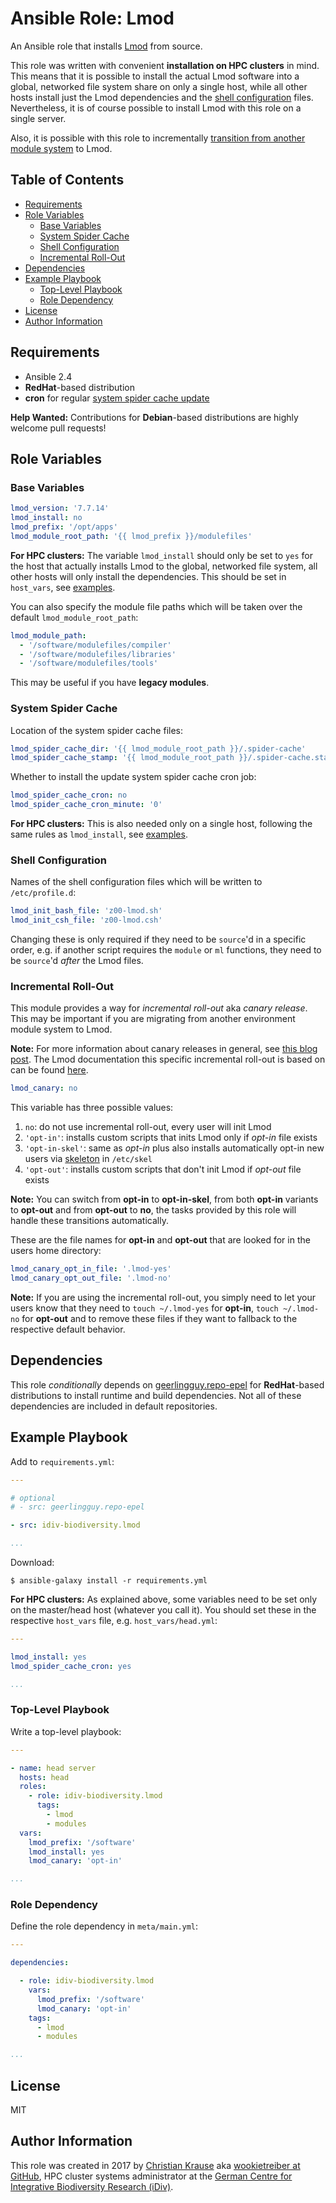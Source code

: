Ansible Role: Lmod
==================

An Ansible role that installs [Lmod][] from source.

This role was written with convenient **installation on HPC clusters** in mind.
This means that it is possible to install the actual Lmod software into a
global, networked file system share on only a single host, while all other
hosts install just the Lmod dependencies and the [shell
configuration](#shell-configuration) files. Nevertheless, it is of course
possible to install Lmod with this role on a single server.

Also, it is possible with this role to incrementally [transition from another
module system](#incremental-roll-out) to Lmod.

Table of Contents
-----------------

<!-- toc -->

- [Requirements](#requirements)
- [Role Variables](#role-variables)
  * [Base Variables](#base-variables)
  * [System Spider Cache](#system-spider-cache)
  * [Shell Configuration](#shell-configuration)
  * [Incremental Roll-Out](#incremental-roll-out)
- [Dependencies](#dependencies)
- [Example Playbook](#example-playbook)
  * [Top-Level Playbook](#top-level-playbook)
  * [Role Dependency](#role-dependency)
- [License](#license)
- [Author Information](#author-information)

<!-- tocstop -->

Requirements
------------

- Ansible 2.4
- **RedHat**-based distribution
- **cron** for regular [system spider cache update](#system-spider-cache)

**Help Wanted:** Contributions for **Debian**-based distributions are highly
welcome pull requests!

Role Variables
--------------

### Base Variables

```yml
lmod_version: '7.7.14'
lmod_install: no
lmod_prefix: '/opt/apps'
lmod_module_root_path: '{{ lmod_prefix }}/modulefiles'
```

**For HPC clusters:** The variable `lmod_install` should only be set to `yes`
for the host that actually installs Lmod to the global, networked file system,
all other hosts will only install the dependencies. This should be set in
`host_vars`, see [examples](#example-playbook).

You can also specify the module file paths which will be taken over the default
`lmod_module_root_path`:

```yml
lmod_module_path:
  - '/software/modulefiles/compiler'
  - '/software/modulefiles/libraries'
  - '/software/modulefiles/tools'
```

This may be useful if you have **legacy modules**.

### System Spider Cache

Location of the system spider cache files:

```yml
lmod_spider_cache_dir: '{{ lmod_module_root_path }}/.spider-cache'
lmod_spider_cache_stamp: '{{ lmod_module_root_path }}/.spider-cache.stamp'
```

Whether to install the update system spider cache cron job:

```yml
lmod_spider_cache_cron: no
lmod_spider_cache_cron_minute: '0'
```

**For HPC clusters:** This is also needed only on a single host, following the
same rules as `lmod_install`, see [examples](#example-playbook).

### Shell Configuration

Names of the shell configuration files which will be written to
`/etc/profile.d`:

```yml
lmod_init_bash_file: 'z00-lmod.sh'
lmod_init_csh_file: 'z00-lmod.csh'
```

Changing these is only required if they need to be `source`'d in a specific
order, e.g. if another script requires the `module` or `ml` functions, they
need to be `source`'d *after* the Lmod files.

### Incremental Roll-Out

This module provides a way for *incremental roll-out* aka *canary release*.
This may be important if you are migrating from another environment module
system to Lmod.

**Note:** For more information about canary releases in general, see [this blog
post][canary]. The Lmod documentation this specific incremental roll-out is
based on can be found [here][lmod-canary].

```yml
lmod_canary: no
```

This variable has three possible values:

1.  `no`: do not use incremental roll-out, every user will init Lmod
1.  `'opt-in'`: installs custom scripts that inits Lmod only if *opt-in* file
    exists
1.  `'opt-in-skel'`: same as *opt-in* plus also installs automatically opt-in
    new users via [skeleton](http://www.linfo.org/etc_skel.html) in `/etc/skel`
1.  `'opt-out'`: installs custom scripts that don't init Lmod if *opt-out* file
    exists

**Note:** You can switch from **opt-in** to **opt-in-skel**, from both
**opt-in** variants to **opt-out** and from **opt-out** to **no**, the tasks
provided by this role will handle these transitions automatically.

These are the file names for **opt-in** and **opt-out** that are looked for in
the users home directory:

```yml
lmod_canary_opt_in_file: '.lmod-yes'
lmod_canary_opt_out_file: '.lmod-no'
```

**Note:** If you are using the incremental roll-out, you simply need to let
your users know that they need to `touch ~/.lmod-yes` for **opt-in**, `touch
~/.lmod-no` for **opt-out** and to remove these files if they want to fallback
to the respective default behavior.

Dependencies
------------

This role *conditionally* depends on [geerlingguy.repo-epel][repo-epel] for
**RedHat**-based distributions to install runtime and build dependencies. Not
all of these dependencies are included in default repositories.

Example Playbook
----------------

Add to `requirements.yml`:

```yml
---

# optional
# - src: geerlingguy.repo-epel

- src: idiv-biodiversity.lmod

...
```

Download:

```console
$ ansible-galaxy install -r requirements.yml
```

**For HPC clusters:** As explained above, some variables need to be set only on
the master/head host (whatever you call it). You should set these in the
respective `host_vars` file, e.g. `host_vars/head.yml`:

```yml
---

lmod_install: yes
lmod_spider_cache_cron: yes

...
```

### Top-Level Playbook

Write a top-level playbook:

```yml
---

- name: head server
  hosts: head
  roles:
    - role: idiv-biodiversity.lmod
      tags:
        - lmod
        - modules
  vars:
    lmod_prefix: '/software'
    lmod_install: yes
    lmod_canary: 'opt-in'

...
```

### Role Dependency

Define the role dependency in `meta/main.yml`:

```yml
---

dependencies:

  - role: idiv-biodiversity.lmod
    vars:
      lmod_prefix: '/software'
      lmod_canary: 'opt-in'
    tags:
      - lmod
      - modules

...
```

License
-------

MIT

Author Information
------------------

This role was created in 2017 by [Christian Krause][author] aka [wookietreiber
at GitHub][wookietreiber], HPC cluster systems administrator at the [German
Centre for Integrative Biodiversity Research (iDiv)][idiv].


[author]: https://www.idiv.de/groups_and_people/employees/details/eshow/krause-christian.html
[canary]: https://martinfowler.com/bliki/CanaryRelease.html
[lmod-canary]: http://lmod.readthedocs.io/en/latest/045_transition.html
[epel]: https://fedoraproject.org/wiki/EPEL
[idiv]: https://www.idiv.de/
[Lmod]: http://lmod.readthedocs.io/en/latest/
[repo-epel]: https://galaxy.ansible.com/geerlingguy/repo-epel/
[wookietreiber]: https://github.com/wookietreiber
